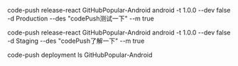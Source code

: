 code-push release-react GitHubPopular-Android android -t 1.0.0 --dev false -d Production --des "codePush测试一下" --m true

code-push release-react GitHubPopular-Android android -t 1.0.0 --dev false -d Staging --des "codePush了解一下" --m true



code-push deployment ls GitHubPopular-Android